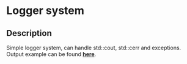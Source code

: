 # Logger system

## Description
Simple logger system, can handle std::cout, std::cerr and exceptions.  
Output example can be found [**here**](build/log_file.txt).